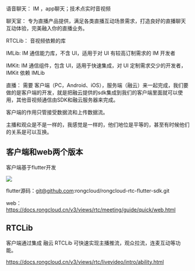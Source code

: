 
语音聊天： IM ，app聊天；技术点实时音视频


聊天室：
专为直播产品提供，满足各类直播互动场景需求，打造良好的直播聊天互动体验，完美融入你的直播业务。


RTCLib：
音视频依赖的库


IMLib: IM 通信能力库，不含 UI，适用于对 UI 有较高订制需求的 IM 开发者

IMKit: IM 通信组件，包含 UI，适用于快速集成，对 UI 定制需求交少的开发者，IMKit 依赖 IMLib



直播：
需要 客户端（PC，Android、iOS），服务端（融云）来一起完成，我们要做的是客户端的开发，就是把融云提供的sdk集成到我们的客户端里面就可以使用，其他音视频通信由SDK和融云服务器来完成。

客户端的作用只管接受数据流和上传数据流。

主播和观众是不是一样的，我感觉是一样的，他们地位是平等的，甚至有时候他们的关系是可以互换。


## 客户端和web两个版本

客户端基于flutter开发

![](https://tva1.sinaimg.cn/large/007S8ZIlgy1gfbg3w4yx6j30u00vgjuo.jpg)


flutter源码：git@github.com:rongcloud/rongcloud-rtc-flutter-sdk.git 

web： https://docs.rongcloud.cn/v3/views/rtc/meeting/guide/quick/web.html


## RTCLib
客户端通过集成 融云 RTCLib 可快速实现主播推流，观众拉流，连麦互动等功能。


https://docs.rongcloud.cn/v3/views/rtc/livevideo/intro/ability.html
